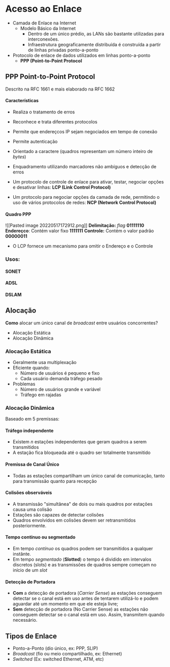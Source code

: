 # Acesso ao Enlace
- Camada de Enlace na Internet
	- Modelo Básico da Internet
		- Dentro de um único prédio, as LANs são bastante utilizadas para interconexões.
		- Infraestrutura geograficamente distribuída é construída a partir de linhas privadas ponto-a-ponto
- Protocolo de enlace de dados utilizados em linhas ponto-a-ponto
	- **PPP (Point-to-Point Protocol**

## PPP Point-to-Point Protocol
Descrito na RFC 1661 e mais elaborado na RFC 1662

#### Características
- Realiza o tratamento de erros
- Reconhece e trata diferentes protocolos
- Permite que endereçcos IP sejam negociados em tempo de conexão
- Permite autenticação
- Orientado a caractere (quadros representam um número inteiro de *bytes*)

- Enquadramento utilizando marcadores não ambíguos e detecção de erros
- Um protocolo de controle de enlace para ativar, testar, negociar opções e desativar linhas: **LCP (Link Control Protocol)**
- Um protocolo para negociar opções da camada de rede, permitindo o uso de vários protocolos de redes: **NCP (Network Control Protocol)**

#### Quadro PPP
![[Pasted image 20220517172912.png]]
**Delimitação:** *flag* **01111110**
**Endereçco**: Contém valor fixo **1111111**
**Controle:** Contém o valor padrão **00000011**
- O LCP fornece um mecanismo para omitir o Endereço e o Controle

### Usos:

#### SONET
#### ADSL
#### DSLAM

## Alocação

**Como** alocar um único canal de *broadcast* entre usuários concorrentes?

- Alocação Estática
- Alocação Dinâmica

### Alocação Estática
- Geralmente usa multiplexação
- Eficiente quando:
	- Número de usuários é pequeno e fixo
	- Cada usuário demanda tráfego pesado
- Problemas
	- Número de usuários grande e variável
	- Tráfego em rajadas

### Alocação Dinâmica
Baseado em 5 premissas:

#### Tráfego independente
- Existem *n* estações independentes que geram quadros a serem transmitidos
- A estação fica bloqueada até o quadro ser totalmente transmitido

#### Premissa de Canal Único
- Todas as estações compartilham um único canal de comunicação, tanto para transmissão quanto para recepção

#### Colisões observáveis
- A transmissão "simultânea" de dois ou mais quadros por estações causa uma colisão
- Estações são capazes de detectar colisões
- Quadros envolvidos em colisões devem ser retransmitidos posteriormente.

#### Tempo contínuo ou segmentado
- Em tempo *contínuo* os quadros podem ser transmitidos a qualquer instânte.
- Em tempo *segmentado* (**Slotted**) o tempo é dividido em intervalos discretos (slots) e as transmissões de quadros sempre começam no início de um *slot*

#### Detecção de Portadora
- **Com** a detecção de portadora (*Carrier Sense*) as estações conseguem detectar se o canal está em uso antes de tentarem utilizá-lo e podem aguardar até um momento em que ele esteja livre;
- **Sem** detecção de portadora (No Carrier Sense) as estações não conseguem detectar se o canal está em uso. Assim, transmitem quando necessário.


## Tipos de Enlace
- Ponto-a-Ponto (dio único, ex: PPP, SLIP)
- *Broadcast* (fio ou meio compartilhado, ex: Ethernet)
- *Switched* (Ex: switched Ethernet, ATM, etc)


